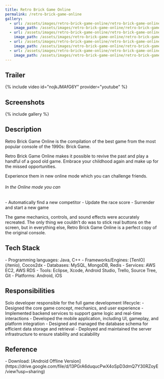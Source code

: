 ```yaml
---
title: Retro Brick Game Online
permalink: /retro-brick-game-online
gallery:
  - url: /assets/images/retro-brick-game-online/retro-brick-game-online-1.png
    image_path: /assets/images/retro-brick-game-online/retro-brick-game-online-1.png
  - url: /assets/images/retro-brick-game-online/retro-brick-game-online-2.png
    image_path: /assets/images/retro-brick-game-online/retro-brick-game-online-2.png
  - url: /assets/images/retro-brick-game-online/retro-brick-game-online-3.png
    image_path: /assets/images/retro-brick-game-online/retro-brick-game-online-3.png
  - url: /assets/images/retro-brick-game-online/retro-brick-game-online-4.png
    image_path: /assets/images/retro-brick-game-online/retro-brick-game-online-4.png
---
```


<h2>Trailer</h2>
{% include video id="nojkJMAfG6Y" provider="youtube" %}

<h2>Screenshots</h2>
{% include gallery %}

<h2>Description</h2>
Retro Brick Game Online is the compilation of the best game from the most popular console of the 1990s: Brick Game.

Retro Brick Game Online makes it possible to revive the past and play a handful of a good old game. Embrace your childhood again and make up for the missed opportunities.

Experience them in new online mode which you can challenge friends.

<h6>In the Online mode you can</h6>
- Automatically find a new competitor
- Update the race score
- Surrender and start a new game

The game mechanics, controls, and sound effects were accurately recreated. The only thing we couldn’t do was to stick real buttons on the screen, but in everything else, Retro Brick Game Online is a perfect copy of the original console.

<h2>Tech Stack</h2>
- Programming languages: Java, C++
- Frameworks/Engines: [TenIO](/tenio), Cocos2dx
- Databases: MySQL, MongoDB, Redis
- Services: AWS EC2, AWS RDS
- Tools: Eclipse, Xcode, Android Studio, Trello, Source Tree, Git
- Platforms: Android, iOS

<h2>Responsibilities</h2>
Solo developer responsible for the full game development lifecycle:  
- Designed the core game concept, mechanics, and user experience  
- Implemented backend services to support game logic and real-time interactions  
- Developed the mobile application, including UI, gameplay, and platform integration  
- Designed and managed the database schema for efficient data storage and retrieval  
- Deployed and maintained the server infrastructure to ensure stability and scalability

<h2>Reference</h2>
- Download: [Android Offline Version](https://drive.google.com/file/d/13PGrA6duqucPwX4oSpD3dmQ7Y30RZoyE/view?usp=sharing)
